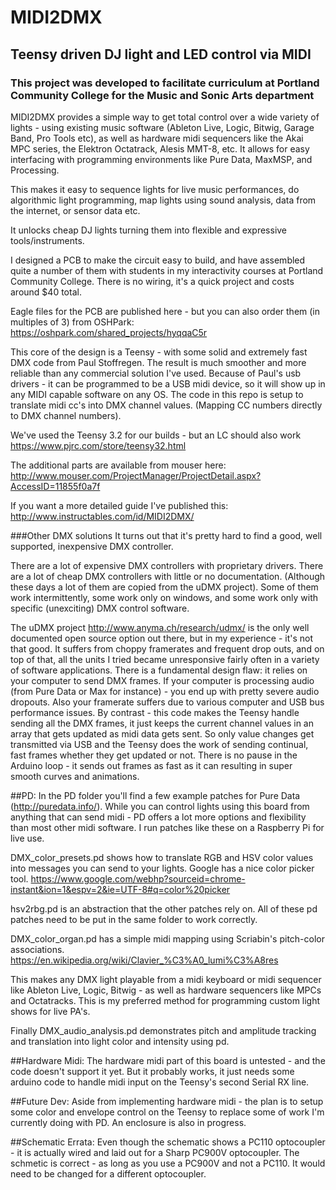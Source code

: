# MIDI2DMX

## Teensy driven DJ light and LED control via MIDI

### This project was developed to facilitate curriculum at Portland Community College for the Music and Sonic Arts department

MIDI2DMX provides a simple way to get total control over a wide variety of lights - using existing music software (Ableton Live, Logic, Bitwig, Garage Band, Pro Tools etc), as well as hardware midi sequencers like the Akai MPC series, the Elektron Octatrack, Alesis MMT-8, etc. It allows for easy interfacing with programming environments like Pure Data, MaxMSP, and Processing.

This makes it easy to sequence lights for live music performances, do algorithmic light programming, map lights using sound analysis, data from the internet, or sensor data etc.

It unlocks cheap DJ lights turning them into flexible and expressive tools/instruments.

I designed a PCB to make the circuit easy to build, and have assembled quite a number of them with students in my interactivity courses at Portland Community College. There is no wiring, it's a quick project and costs around $40 total.

Eagle files for the PCB are published here - but you can also order them (in multiples of 3) from OSHPark: https://oshpark.com/shared_projects/hyqqaC5r

This core of the design is a Teensy - with some solid and extremely fast DMX code from Paul Stoffregen. The result is much smoother and more reliable than any commercial solution I've used. Because of Paul's usb drivers - it can be programmed to be a USB midi device, so it will show up in any MIDI capable software on any OS. The code in this repo is setup to translate midi cc's into DMX channel values. (Mapping CC numbers directly to DMX channel numbers).

We've used the Teensy 3.2 for our builds - but an LC should also work https://www.pjrc.com/store/teensy32.html

The additional parts are available from mouser here: http://www.mouser.com/ProjectManager/ProjectDetail.aspx?AccessID=11855f0a7f

If you want a more detailed guide I've published this: http://www.instructables.com/id/MIDI2DMX/


###Other DMX solutions
It turns out that it's pretty hard to find a good, well supported, inexpensive DMX controller.

There are a lot of expensive DMX controllers with proprietary drivers. There are a lot of cheap DMX controllers with little or no documentation. (Although these days a lot of them are copied from the uDMX project). Some of them work intermittently, some work only on windows, and some work only with specific (unexciting) DMX control software.

The uDMX project http://www.anyma.ch/research/udmx/ is the only well documented open source option out there, but in my experience - it's not that good. It suffers from choppy framerates and frequent drop outs, and on top of that, all the units I tried became unresponsive fairly often in a variety of software applications. There is a fundamental design flaw: it relies on your computer to send DMX frames. If your computer is processing audio (from Pure Data or Max for instance) - you end up with pretty severe audio dropouts. Also your framerate suffers due to various computer and USB bus performance issues. By contrast - this code makes the Teensy handle sending all the DMX frames, it just keeps the current channel values in an array that gets updated as midi data gets sent. So only value changes get transmitted via USB and the Teensy does the work of sending continual, fast frames whether they get updated or not. There is no pause in the Arduino loop - it sends out frames as fast as it can resulting in super smooth curves and animations.


##PD:
In the PD folder you'll find a few example patches for Pure Data (http://puredata.info/). While you can control lights using this board from anything that can send midi - PD offers a lot more options and flexibility than most other midi software. I run patches like these on a Raspberry Pi for live use.

DMX_color_presets.pd shows how to translate RGB and HSV color values into messages you can send to your lights. Google has a nice color picker tool. https://www.google.com/webhp?sourceid=chrome-instant&ion=1&espv=2&ie=UTF-8#q=color%20picker

hsv2rbg.pd is an abstraction that the other patches rely on. All of these pd patches need to be put in the same folder to work correctly.

DMX_color_organ.pd has a simple midi mapping using Scriabin's pitch-color associations. https://en.wikipedia.org/wiki/Clavier_%C3%A0_lumi%C3%A8res

This makes any DMX light playable from a midi keyboard or midi sequencer like Ableton Live, Logic, Bitwig - as well as hardware sequencers like MPCs and Octatracks. This is my preferred method for programming custom light shows for live PA's.

Finally DMX_audio_analysis.pd demonstrates pitch and amplitude tracking and translation into light color and intensity using pd.

##Hardware Midi:
The hardware midi part of this board is untested - and the code doesn't support it yet. But it probably works, it just needs some arduino code to handle midi input on the Teensy's second Serial RX line.

##Future Dev:
Aside from implementing hardware midi - the plan is to setup some color and envelope control on the Teensy to replace some of work I'm currently doing with PD. An enclosure is also in progress.

##Schematic Errata:
Even though the schematic shows a PC110 optocoupler - it is actually wired and laid out for a Sharp PC900V optocoupler. The schmetic is correct - as long as you use a PC900V and not a PC110. It would need to be changed for a different optocoupler.

